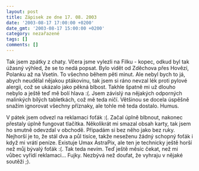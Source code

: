 ```yaml
---
layout: post
title: Zápisek ze dne 17. 08. 2003
date: '2003-08-17 17:00:00 +0200'
date_gmt: '2003-08-17 15:00:00 +0200'
category: nezařazené
tags: []
comments: []
---
```

<p>Tak jsem zpátky z chaty. Včera jsme vylezli na Filku - kopec, odkud byl tak úžasný výhled, že se to nedá popsat.  Bylo vidět od Zděchova přes Hovězí, Polanku až na Vsetín. To všechno během pěti minut. Ale nebyl bych to já,  abych neudělal nějakou ptákovinu, tak jsem si ráno nevzal lék proti pylové alergii, což se ukázalo jako pěkná blbost.  Takhle špatně mi už dlouho nebylo a ještě teď mě bolí hlava :(. Jsem závislý na nějakých odporných malinkých  bílých tabletkách, což mě teda ničí. Většinou se docela úspěšně snažím ignorovat všechny příznaky, ale tohle  mě teda dostalo. Humus.</p>
<p>V pátek jsem odvezl na reklamaci foťák :(. Začal úplně blbnout, nakonec přestaly úplně fungovat tlačítka.  Několikrát mi smazal obsah karty, tak jsem ho smutně odevzdal v obchodě. Připadám si bez něho jako bez ruky.  Nejhorší je to, že stál dva a půl tisíce, takže neseženu žádný schopný foťák i když mi vrátí peníze. Existuje  Umax AstraPix, ale ten je technicky ještě horší než můj bývalý foťák :(. Tak teda nevím. Teď ještě měsíc čekat,  než mi vůbec vyřídí reklamaci... Fujky. Nezbývá než doufat, že vyhraju v nějaké soutěži ;).</p>
